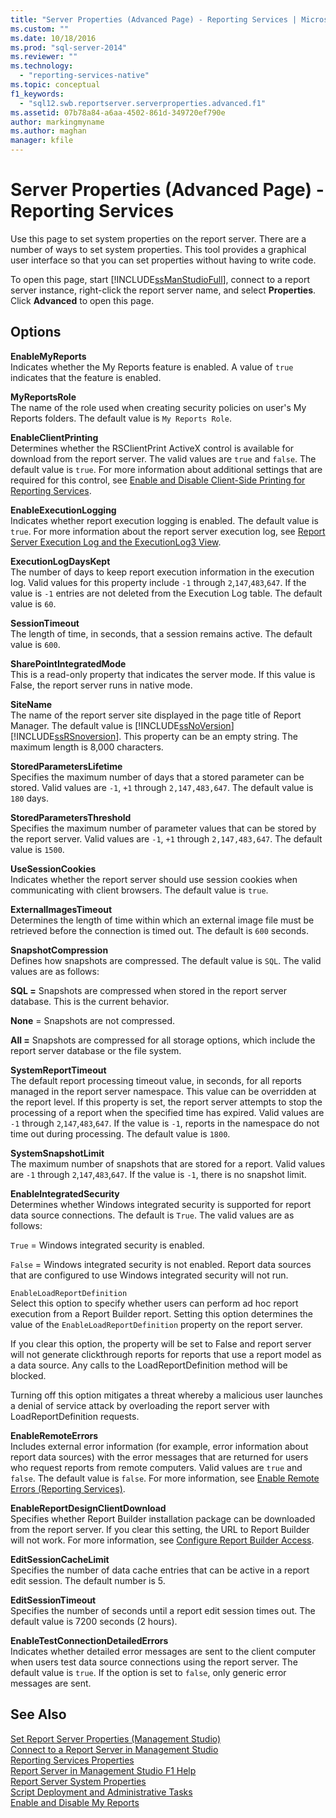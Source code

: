 ```yaml
---
title: "Server Properties (Advanced Page) - Reporting Services | Microsoft Docs"
ms.custom: ""
ms.date: 10/18/2016
ms.prod: "sql-server-2014"
ms.reviewer: ""
ms.technology: 
  - "reporting-services-native"
ms.topic: conceptual
f1_keywords: 
  - "sql12.swb.reportserver.serverproperties.advanced.f1"
ms.assetid: 07b78a84-a6aa-4502-861d-349720ef790e
author: markingmyname
ms.author: maghan
manager: kfile
---
```

# Server Properties (Advanced Page) - Reporting Services
  Use this page to set system properties on the report server. There are a number of ways to set system properties. This tool provides a graphical user interface so that you can set properties without having to write code.  
  
 To open this page, start [!INCLUDE[ssManStudioFull](../../includes/ssmanstudiofull-md.md)], connect to a report server instance, right-click the report server name, and select **Properties**. Click **Advanced** to open this page.  
  
## Options  
 **EnableMyReports**  
 Indicates whether the My Reports feature is enabled. A value of `true` indicates that the feature is enabled.  
  
 **MyReportsRole**  
 The name of the role used when creating security policies on user's My Reports folders. The default value is `My Reports Role`.  
  
 **EnableClientPrinting**  
 Determines whether the RSClientPrint ActiveX control is available for download from the report server. The valid values are `true` and `false`. The default value is `true`. For more information about additional settings that are required for this control, see [Enable and Disable Client-Side Printing for Reporting Services](../report-server/enable-and-disable-client-side-printing-for-reporting-services.md).  
  
 **EnableExecutionLogging**  
 Indicates whether report execution logging is enabled. The default value is `true`. For more information about the report server execution log, see [Report Server Execution Log and the ExecutionLog3 View](../report-server/report-server-executionlog-and-the-executionlog3-view.md).  
  
 **ExecutionLogDaysKept**  
 The number of days to keep report execution information in the execution log. Valid values for this property include `-1` through `2`,`147`,`483`,`647`. If the value is `-1` entries are not deleted from the Execution Log table. The default value is `60`.  
  
 **SessionTimeout**  
 The length of time, in seconds, that a session remains active. The default value is `600`.  
  
 **SharePointIntegratedMode**  
 This is a read-only property that indicates the server mode. If this value is False, the report server runs in native mode.  
  
 **SiteName**  
 The name of the report server site displayed in the page title of Report Manager. The default value is [!INCLUDE[ssNoVersion](../../includes/ssnoversion-md.md)] [!INCLUDE[ssRSnoversion](../../includes/ssrsnoversion-md.md)]. This property can be an empty string. The maximum length is 8,000 characters.  
  
 **StoredParametersLifetime**  
 Specifies the maximum number of days that a stored parameter can be stored. Valid values are `-1`, `+1` through `2,147,483,647`. The default value is `180` days.  
  
 **StoredParametersThreshold**  
 Specifies the maximum number of parameter values that can be stored by the report server. Valid values are `-1`, `+1` through `2,147,483,647`. The default value is `1500`.  
  
 **UseSessionCookies**  
 Indicates whether the report server should use session cookies when communicating with client browsers. The default value is `true`.  
  
 **ExternalImagesTimeout**  
 Determines the length of time within which an external image file must be retrieved before the connection is timed out. The default is `600` seconds.  
  
 **SnapshotCompression**  
 Defines how snapshots are compressed. The default value is `SQL`. The valid values are as follows:  
  
 **SQL =** Snapshots are compressed when stored in the report server database. This is the current behavior.  
  
 **None** = Snapshots are not compressed.  
  
 **All =** Snapshots are compressed for all storage options, which include the report server database or the file system.  
  
 **SystemReportTimeout**  
 The default report processing timeout value, in seconds, for all reports managed in the report server namespace. This value can be overridden at the report level. If this property is set, the report server attempts to stop the processing of a report when the specified time has expired. Valid values are `-1` through `2`,`147`,`483`,`647`. If the value is `-1`, reports in the namespace do not time out during processing. The default value is `1800`.  
  
 **SystemSnapshotLimit**  
 The maximum number of snapshots that are stored for a report. Valid values are `-1` through `2`,`147`,`483`,`647`. If the value is `-1`, there is no snapshot limit.  
  
 **EnableIntegratedSecurity**  
 Determines whether Windows integrated security is supported for report data source connections. The default is `True`. The valid values are as follows:  
  
 `True` = Windows integrated security is enabled.  
  
 `False` = Windows integrated security is not enabled. Report data sources that are configured to use Windows integrated security will not run.  
  
 `EnableLoadReportDefinition`  
 Select this option to specify whether users can perform ad hoc report execution from a Report Builder report. Setting this option determines the value of the `EnableLoadReportDefinition` property on the report server.  
  
 If you clear this option, the property will be set to False and report server will not generate clickthrough reports for reports that use a report model as a data source. Any calls to the LoadReportDefinition method will be blocked.  
  
 Turning off this option mitigates a threat whereby a malicious user launches a denial of service attack by overloading the report server with LoadReportDefinition requests.  
  
 **EnableRemoteErrors**  
 Includes external error information (for example, error information about report data sources) with the error messages that are returned for users who request reports from remote computers. Valid values are `true` and `false`. The default value is `false`. For more information, see [Enable Remote Errors &#40;Reporting Services&#41;](../report-server/enable-remote-errors-reporting-services.md).  
  
 **EnableReportDesignClientDownload**  
 Specifies whether Report Builder installation package can be downloaded from the report server. If you clear this setting, the URL to Report Builder will not work. For more information, see [Configure Report Builder Access](../report-server/configure-report-builder-access.md).  
  
 **EditSessionCacheLimit**  
 Specifies the number of data cache entries that can be active in a report edit session. The default number is 5.  
  
 **EditSessionTimeout**  
 Specifies the number of seconds until a report edit session times out. The default value is 7200 seconds (2 hours).  
  
 **EnableTestConnectionDetailedErrors**  
 Indicates whether detailed error messages are sent to the client computer when users test data source connections using the report server. The default value is `true`. If the option is set to `false`, only generic error messages are sent.  
  
## See Also  
 [Set Report Server Properties &#40;Management Studio&#41;](set-report-server-properties-management-studio.md)   
 [Connect to a Report Server in Management Studio](connect-to-a-report-server-in-management-studio.md)   
 [Reporting Services Properties](../report-server-web-service/net-framework/reporting-services-properties.md)   
 [Report Server in Management Studio F1 Help](report-server-in-management-studio-f1-help.md)   
 [Report Server System Properties](../report-server-web-service/net-framework/reporting-services-properties-report-server-system-properties.md)   
 [Script Deployment and Administrative Tasks](script-deployment-and-administrative-tasks.md)   
 [Enable and Disable My Reports](../report-server/enable-and-disable-my-reports.md)  
  
  
